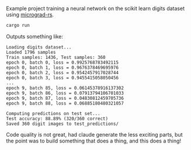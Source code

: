 Example project training a neural network on the scikit learn digits dataset using [micrograd-rs](https://github.com/mickvangelderen/micrograd-rs).

```bash
cargo run
```

Outputs something like:

```
Loading digits dataset...
Loaded 1796 samples
Train samples: 1436, Test samples: 360
epoch 0, batch 0, loss = 0.9925768783492115
epoch 0, batch 1, loss = 0.9676378469695976
epoch 0, batch 2, loss = 0.9542457917028744
epoch 0, batch 3, loss = 0.9455415058050456
...
epoch 9, batch 85, loss = 0.06145378916137302
epoch 9, batch 86, loss = 0.07913794106701033
epoch 9, batch 87, loss = 0.04830812459705736
epoch 9, batch 88, loss = 0.06885180480321057

Computing predictions on test set...
Test accuracy: 88.89% (320/360 correct)
Saved 360 digit images to test_predictions/
```

Code quality is not great, had claude generate the less exciting parts, but the point was to build something that does a thing, and this does a thing!
